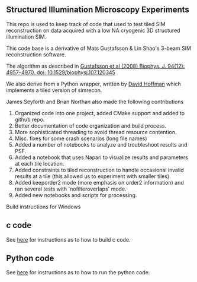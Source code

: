## Structured Illumination Microscopy Experiments

This repo is used to keep track of code that used to test tiled SIM reconstruction on data acquired with a low NA cryogenic 3D structured illumination SIM. 

This code base is a derivative of Mats Gustafsson & Lin Shao's 3-beam SIM reconstruction software. 

The algorithm as described in [Gustafsson et al (2008) Biophys. J. 94(12): 4957–4970. doi: 10.1529/biophysj.107.120345](https://pmc.ncbi.nlm.nih.gov/articles/PMC2397368/)

We also derive from  a Python wrapper, written by [David Hoffman](https://github.com/david-hoffman) which implements a tiled version of simrecon.

James Seyforth and Brian Northan also made the following contributions

1.  Organized code into one project, added CMake support and added to github repo. 
2.  Better documentation of code organization and build process.
3.  More sophisticated threading to avoid thread resource contention. 
4.  Misc. fixes for some crash scenarios (long file names)
5.  Added a number of notebooks to analyze and troubleshoot results and PSF. 
6.  Added a notebook that uses Napari to visualize results and parameters at each tile location. 
7.  Added constraints to tiled reconstruction to handle occasional invalid results at a tile (this allowed us to experiment with smaller tiles).
8.  Added keeporder2 mode (more emphasis on order2 information) and ran several tests with 'nofilteroverlaps' mode. 
9.  Added new notebooks and scripts for processing. 

Build instructions for Windows

## c code

See [here](docs/build_process.md) for instructions as to how to build c code. 

## Python code

See [here](docs/running_the_code.md) for instructions as to how to run the python code. 

